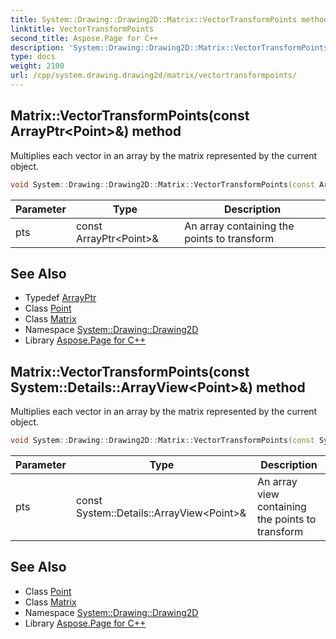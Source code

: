 ```yaml
---
title: System::Drawing::Drawing2D::Matrix::VectorTransformPoints method
linktitle: VectorTransformPoints
second_title: Aspose.Page for C++
description: 'System::Drawing::Drawing2D::Matrix::VectorTransformPoints method. Multiplies each vector in an array by the matrix represented by the current object in C++.'
type: docs
weight: 2100
url: /cpp/system.drawing.drawing2d/matrix/vectortransformpoints/
---
```

## Matrix::VectorTransformPoints(const ArrayPtr\<Point\>\&) method


Multiplies each vector in an array by the matrix represented by the current object.

```cpp
void System::Drawing::Drawing2D::Matrix::VectorTransformPoints(const ArrayPtr<Point> &pts)
```


| Parameter | Type | Description |
| --- | --- | --- |
| pts | const ArrayPtr\<Point\>\& | An array containing the points to transform |

## See Also

* Typedef [ArrayPtr](../../../system/arrayptr/)
* Class [Point](../../../system.drawing/point/)
* Class [Matrix](../)
* Namespace [System::Drawing::Drawing2D](../../)
* Library [Aspose.Page for C++](../../../)
## Matrix::VectorTransformPoints(const System::Details::ArrayView\<Point\>\&) method


Multiplies each vector in an array by the matrix represented by the current object.

```cpp
void System::Drawing::Drawing2D::Matrix::VectorTransformPoints(const System::Details::ArrayView<Point> &pts)
```


| Parameter | Type | Description |
| --- | --- | --- |
| pts | const System::Details::ArrayView\<Point\>\& | An array view containing the points to transform |

## See Also

* Class [Point](../../../system.drawing/point/)
* Class [Matrix](../)
* Namespace [System::Drawing::Drawing2D](../../)
* Library [Aspose.Page for C++](../../../)
